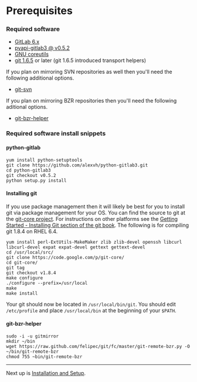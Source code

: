 # Prerequisites

### Required software

* [GitLab 6.x][1]
* [pyapi-gitlab3 @ v0.5.2][2]
* [GNU coreutils][3]
* [git 1.6.5][4] or later (git 1.6.5 introduced transport helpers)

If you plan on mirroring SVN repositories as well then you'll need the following additional options.

* [git-svn][7]

If you plan on mirroring BZR repositories then you'll need the following aditional options.

* [git-bzr-helper][8]

### Required software install snippets

#### python-gitlab

    yum install python-setuptools
    git clone https://github.com/alexvh/python-gitlab3.git
    cd python-gitlab3
    git checkout v0.5.2
    python setup.py install


#### Installing git

If you use package management then it will likely be best for you to install git via package management for your OS.  You can find the source to git at the [git-core project][5].  For instructions on other platforms see the [Getting Started - Installing Git section of the git book][6].  The following is for compiling git 1.8.4 on RHEL 6.4.

    yum install perl-ExtUtils-MakeMaker zlib zlib-devel openssh libcurl libcurl-devel expat expat-devel gettext gettext-devel
    cd /usr/local/src/
    git clone https://code.google.com/p/git-core/
    cd git-core/
    git tag
    git checkout v1.8.4
    make configure
    ./configure --prefix=/usr/local
    make
    make install

Your git should now be located in `/usr/local/bin/git`.  You should edit `/etc/profile` and place `/usr/local/bin` at the beginning of your `$PATH`.

#### git-bzr-helper

    sudo -i -u gitmirror
    mkdir ~/bin
    wget https://raw.github.com/felipec/git/fc/master/git-remote-bzr.py -O ~/bin/git-remote-bzr
    chmod 755 ~bin/git-remote-bzr


---
Next up is [Installation and Setup](installation.md).

[1]: https://github.com/gitlabhq/gitlabhq/tree/6-2-stable
[2]: https://github.com/alexvh/python-gitlab3
[3]: http://www.gnu.org/software/coreutils/
[4]: http://git-scm.com/
[5]: http://code.google.com/p/git-core/
[6]: http://git-scm.com/book/en/Getting-Started-Installing-Git
[7]: https://www.kernel.org/pub/software/scm/git/docs/git-svn.html
[8]: https://github.com/felipec/git/wiki/git-remote-bzr
